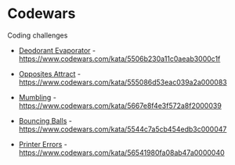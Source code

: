 # Codewars
Coding challenges

- <a href="https://github.com/matheus-miranda/Codewars/tree/master/Deodorant%20Evaporator">Deodorant Evaporator</a> - https://www.codewars.com/kata/5506b230a11c0aeab3000c1f

- <a href="https://github.com/matheus-miranda/Codewars/tree/master/Opposites%20Attract">Opposites Attract</a> - https://www.codewars.com/kata/555086d53eac039a2a000083

- <a href="https://github.com/matheus-miranda/Codewars/tree/master/Mumbling">Mumbling</a> - https://www.codewars.com/kata/5667e8f4e3f572a8f2000039

- <a href="https://github.com/matheus-miranda/Codewars/tree/master/Bouncing%20Balls">Bouncing Balls</a> - https://www.codewars.com/kata/5544c7a5cb454edb3c000047

- <a href="https://github.com/matheus-miranda/Codewars/tree/master/Printer%20Errors">Printer Errors</a> - https://www.codewars.com/kata/56541980fa08ab47a0000040
